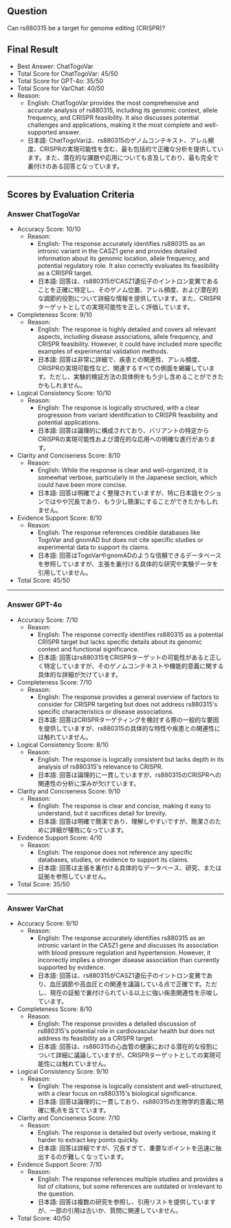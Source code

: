## Question

Can rs880315 be a target for genome editing (CRISPR)?

## Final Result

- Best Answer: ChatTogoVar
- Total Score for ChatTogoVar: 45/50
- Total Score for GPT-4o: 35/50
- Total Score for VarChat: 40/50
- Reason:
  - English: ChatTogoVar provides the most comprehensive and accurate analysis of rs880315, including its genomic context, allele frequency, and CRISPR feasibility. It also discusses potential challenges and applications, making it the most complete and well-supported answer.
  - 日本語: ChatTogoVarは、rs880315のゲノムコンテキスト、アレル頻度、CRISPRの実現可能性を含む、最も包括的で正確な分析を提供しています。また、潜在的な課題や応用についても言及しており、最も完全で裏付けのある回答となっています。

---

## Scores by Evaluation Criteria

### Answer ChatTogoVar
- Accuracy Score: 10/10
  - Reason: 
    - English: The response accurately identifies rs880315 as an intronic variant in the CASZ1 gene and provides detailed information about its genomic location, allele frequency, and potential regulatory role. It also correctly evaluates its feasibility as a CRISPR target.
    - 日本語: 回答は、rs880315がCASZ1遺伝子のイントロン変異であることを正確に特定し、そのゲノム位置、アレル頻度、および潜在的な調節的役割について詳細な情報を提供しています。また、CRISPRターゲットとしての実現可能性を正しく評価しています。
- Completeness Score: 9/10
  - Reason: 
    - English: The response is highly detailed and covers all relevant aspects, including disease associations, allele frequency, and CRISPR feasibility. However, it could have included more specific examples of experimental validation methods.
    - 日本語: 回答は非常に詳細で、疾患との関連性、アレル頻度、CRISPRの実現可能性など、関連するすべての側面を網羅しています。ただし、実験的検証方法の具体例をもう少し含めることができたかもしれません。
- Logical Consistency Score: 10/10
  - Reason: 
    - English: The response is logically structured, with a clear progression from variant identification to CRISPR feasibility and potential applications.
    - 日本語: 回答は論理的に構成されており、バリアントの特定からCRISPRの実現可能性および潜在的な応用への明確な進行があります。
- Clarity and Conciseness Score: 8/10
  - Reason: 
    - English: While the response is clear and well-organized, it is somewhat verbose, particularly in the Japanese section, which could have been more concise.
    - 日本語: 回答は明確でよく整理されていますが、特に日本語セクションではやや冗長であり、もう少し簡潔にすることができたかもしれません。
- Evidence Support Score: 8/10
  - Reason: 
    - English: The response references credible databases like TogoVar and gnomAD but does not cite specific studies or experimental data to support its claims.
    - 日本語: 回答はTogoVarやgnomADのような信頼できるデータベースを参照していますが、主張を裏付ける具体的な研究や実験データを引用していません。
- Total Score: 45/50

---

### Answer GPT-4o
- Accuracy Score: 7/10
  - Reason: 
    - English: The response correctly identifies rs880315 as a potential CRISPR target but lacks specific details about its genomic context and functional significance.
    - 日本語: 回答はrs880315をCRISPRターゲットの可能性があると正しく特定していますが、そのゲノムコンテキストや機能的意義に関する具体的な詳細が欠けています。
- Completeness Score: 7/10
  - Reason: 
    - English: The response provides a general overview of factors to consider for CRISPR targeting but does not address rs880315's specific characteristics or disease associations.
    - 日本語: 回答はCRISPRターゲティングを検討する際の一般的な要因を提供していますが、rs880315の具体的な特性や疾患との関連性には触れていません。
- Logical Consistency Score: 8/10
  - Reason: 
    - English: The response is logically consistent but lacks depth in its analysis of rs880315's relevance to CRISPR.
    - 日本語: 回答は論理的に一貫していますが、rs880315のCRISPRへの関連性の分析に深みが欠けています。
- Clarity and Conciseness Score: 9/10
  - Reason: 
    - English: The response is clear and concise, making it easy to understand, but it sacrifices detail for brevity.
    - 日本語: 回答は明確で簡潔であり、理解しやすいですが、簡潔さのために詳細が犠牲になっています。
- Evidence Support Score: 4/10
  - Reason: 
    - English: The response does not reference any specific databases, studies, or evidence to support its claims.
    - 日本語: 回答は主張を裏付ける具体的なデータベース、研究、または証拠を参照していません。
- Total Score: 35/50

---

### Answer VarChat
- Accuracy Score: 9/10
  - Reason: 
    - English: The response accurately identifies rs880315 as an intronic variant in the CASZ1 gene and discusses its association with blood pressure regulation and hypertension. However, it incorrectly implies a stronger disease association than currently supported by evidence.
    - 日本語: 回答は、rs880315がCASZ1遺伝子のイントロン変異であり、血圧調節や高血圧との関連を議論している点で正確です。ただし、現在の証拠で裏付けられている以上に強い疾患関連性を示唆しています。
- Completeness Score: 8/10
  - Reason: 
    - English: The response provides a detailed discussion of rs880315's potential role in cardiovascular health but does not address its feasibility as a CRISPR target.
    - 日本語: 回答は、rs880315の心血管の健康における潜在的な役割について詳細に議論していますが、CRISPRターゲットとしての実現可能性には触れていません。
- Logical Consistency Score: 9/10
  - Reason: 
    - English: The response is logically consistent and well-structured, with a clear focus on rs880315's biological significance.
    - 日本語: 回答は論理的に一貫しており、rs880315の生物学的意義に明確に焦点を当てています。
- Clarity and Conciseness Score: 7/10
  - Reason: 
    - English: The response is detailed but overly verbose, making it harder to extract key points quickly.
    - 日本語: 回答は詳細ですが、冗長すぎて、重要なポイントを迅速に抽出するのが難しくなっています。
- Evidence Support Score: 7/10
  - Reason: 
    - English: The response references multiple studies and provides a list of citations, but some references are outdated or irrelevant to the question.
    - 日本語: 回答は複数の研究を参照し、引用リストを提供していますが、一部の引用は古いか、質問に関連していません。
- Total Score: 40/50
